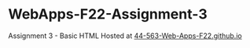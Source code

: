 # WebApps-F22-Assignment-3
Assignment 3 - Basic HTML
Hosted at
[44-563-Web-Apps-F22.github.io](https://github.com/44-563-Web-Apps-F22/44563-webapps-assignment-3-PankajV04/settings/pages)